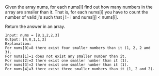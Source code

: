 Given the array nums, for each nums[i] find out how many numbers in the array are 
smaller than it. That is, for each nums[i] you have to count the 
number of valid j's such that j != i and nums[j] < nums[i].

Return the answer in an array.




``` 
Input: nums = [8,1,2,2,3]
Output: [4,0,1,1,3]
Explanation: 
For nums[0]=8 there exist four smaller numbers than it (1, 2, 2 and 3). 
For nums[1]=1 does not exist any smaller number than it.
For nums[2]=2 there exist one smaller number than it (1). 
For nums[3]=2 there exist one smaller number than it (1). 
For nums[4]=3 there exist three smaller numbers than it (1, 2 and 2).

```

